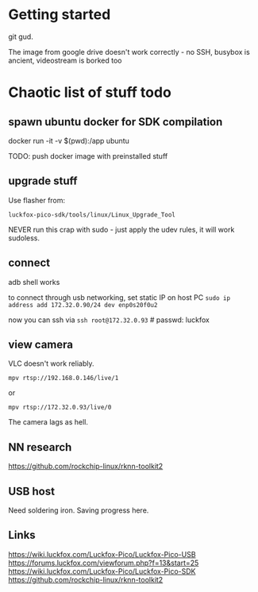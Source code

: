 # Getting started

git gud.

The image from google drive doesn't work correctly - no SSH, busybox is ancient, videostream is borked too

# Chaotic list of stuff todo

## spawn ubuntu docker for SDK compilation
docker run -it -v $(pwd):/app ubuntu

TODO: push docker image with preinstalled stuff

## upgrade stuff
Use flasher from: 

`luckfox-pico-sdk/tools/linux/Linux_Upgrade_Tool`

NEVER run this crap with sudo - just apply the udev rules, it will work sudoless.

## connect

adb shell works

to connect through usb networking, set static IP on host PC
`sudo ip address add 172.32.0.90/24 dev enp0s20f0u2`

now you can ssh via `ssh root@172.32.0.93` # passwd: luckfox

## view camera

VLC doesn't work reliably.

`mpv rtsp://192.168.0.146/live/1`

or

`mpv rtsp://172.32.0.93/live/0`

The camera lags as hell.

## NN research

https://github.com/rockchip-linux/rknn-toolkit2

## USB host

Need soldering iron. Saving progress here.

## Links

https://wiki.luckfox.com/Luckfox-Pico/Luckfox-Pico-USB
https://forums.luckfox.com/viewforum.php?f=13&start=25
https://wiki.luckfox.com/Luckfox-Pico/Luckfox-Pico-SDK
https://github.com/rockchip-linux/rknn-toolkit2